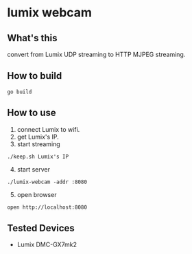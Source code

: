 lumix webcam
===

## What's this

convert from Lumix UDP streaming to HTTP MJPEG streaming.

## How to build

```
go build
```

## How to use

1. connect Lumix to wifi.
2. get Lumix's IP.
3. start streaming

```
./keep.sh Lumix's IP
```

4. start server

```
./lumix-webcam -addr :8080
```

5. open browser

```
open http://localhost:8080
```


## Tested Devices

- Lumix DMC-GX7mk2
